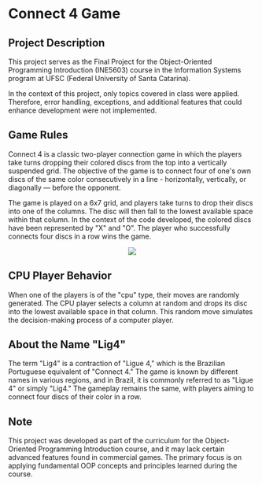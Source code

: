 # Connect 4 Game
## Project Description
This project serves as the Final Project for the Object-Oriented Programming Introduction (INE5603) course in the Information Systems program at UFSC (Federal University of Santa Catarina).

In the context of this project, only topics covered in class were applied. Therefore, error handling, exceptions, and additional features that could enhance development were not implemented.

## Game Rules
Connect 4 is a classic two-player connection game in which the players take turns dropping their colored discs from the top into a vertically suspended grid. The objective of the game is to connect four of one's own discs of the same color consecutively in a line - horizontally, vertically, or diagonally — before the opponent.

The game is played on a 6x7 grid, and players take turns to drop their discs into one of the columns. The disc will then fall to the lowest available space within that column. In the context of the code developed, the colored discs have been represented by "X" and "O". The player who successfully connects four discs in a row wins the game.

<p align="center">
  <img src="https://a-static.mlcdn.com.br/800x560/jogo-lig-4-estrela-brinquedo-pedagogico-de-raciocinio-logico/fusaogeekpresentes/7947577118/e2818952cce93d04ff112ec1591c6f9c.jpeg" max-width=200px width=auto/>
</p>

## CPU Player Behavior 
When one of the players is of the "cpu" type, their moves are randomly generated. The CPU player selects a column at random and drops its disc into the lowest available space in that column. This random move simulates the decision-making process of a computer player.

## About the Name "Lig4"
The term "Lig4" is a contraction of "Ligue 4," which is the Brazilian Portuguese equivalent of "Connect 4." The game is known by different names in various regions, and in Brazil, it is commonly referred to as "Ligue 4" or simply "Lig4." The gameplay remains the same, with players aiming to connect four discs of their color in a row.

## Note
This project was developed as part of the curriculum for the Object-Oriented Programming Introduction course, and it may lack certain advanced features found in commercial games. The primary focus is on applying fundamental OOP concepts and principles learned during the course.
